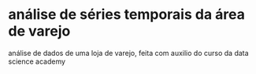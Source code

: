 # análise de séries temporais da área de varejo

análise de dados de uma loja de varejo, feita com auxilio do curso da data science academy
